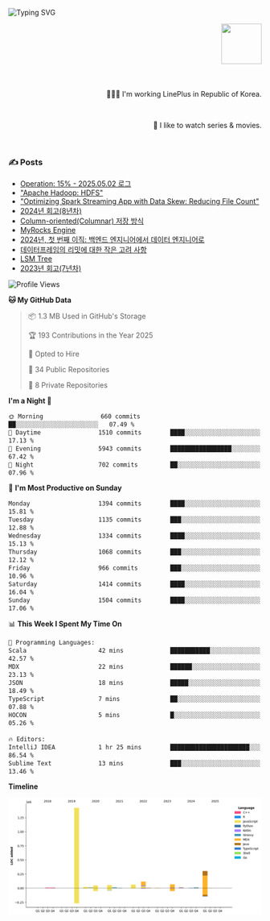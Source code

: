 ![Typing SVG](https://readme-typing-svg.herokuapp.com/?lines=Hello,+I'm+Changkwon+😎&height=150&width=1024&size=40&color=458588&background=282828&center=true&vCenter=true&multiline=false&duration=2000&pause=0)

<div align=right>
  <a href="https://github.com/devxb/gitanimals">
    <img
      src="https://render.gitanimals.org/lines/spearkkk?pet-id=624227435622945015"
      width="80"
      height="80"
    />
  </a>
  <br/>
  <br/>  
  <br/>
  
  👨🏼‍💻 I'm working LinePlus in Republic of Korea.
  
  <br/>
  
  🍿 I like to watch series & movies.
  
  <br/>

</div>
  
<div align=left>
  
  <div>
    
  ### ✍️ Posts
    
  </div>
  
  <!-- BLOGPOSTS:START -->
- [Operation: 15% - 2025.05.02 로그](https://spearkkk.dev/kr/blog/operation-15-log-2025-05-02)
- ["Apache Hadoop: HDFS"](https://spearkkk.dev/kr/blog/apache-hadoop-hdfs)
- ["Optimizing Spark Streaming App with Data Skew: Reducing File Count"](https://spearkkk.dev/kr/blog/optimizing-spark-streaming-app-with-data-skew-reducing-file-count)
- [2024년 회고(8년차)](https://spearkkk.dev/kr/blog/8th-year-retrospect)
- [Column-oriented(Columnar) 저장 방식](https://spearkkk.dev/kr/blog/column-oriented)
- [MyRocks Engine](https://spearkkk.dev/kr/blog/my-rocks_engine)
- [2024년, 첫 번째 이직: 백엔드 엔지니어에서 데이터 엔지니어로](https://spearkkk.dev/kr/blog/2024-first-changing-company-from-backend-to-data-engineer)
- [데이터프레임의 리밋에 대한 작은 고려 사항](https://spearkkk.dev/kr/blog/dataframe-limit)
- [LSM Tree](https://spearkkk.dev/kr/blog/lsm-tree)
- [2023년 회고(7년차)](https://spearkkk.dev/kr/blog/7th-year-retrospect)
<!-- BLOGPOSTS:END -->

  
<!--START_SECTION:waka-->
![Profile Views](http://img.shields.io/badge/Profile%20Views-2-blue)

**🐱 My GitHub Data** 

> 📦 1.3 MB Used in GitHub's Storage 
 > 
> 🏆 193 Contributions in the Year 2025
 > 
> 💼 Opted to Hire
 > 
> 📜 34 Public Repositories 
 > 
> 🔑 8 Private Repositories 
 > 
**I'm a Night 🦉** 

```text
🌞 Morning                660 commits         ██░░░░░░░░░░░░░░░░░░░░░░░   07.49 % 
🌆 Daytime                1510 commits        ████░░░░░░░░░░░░░░░░░░░░░   17.13 % 
🌃 Evening                5943 commits        █████████████████░░░░░░░░   67.42 % 
🌙 Night                  702 commits         ██░░░░░░░░░░░░░░░░░░░░░░░   07.96 % 
```
📅 **I'm Most Productive on Sunday** 

```text
Monday                   1394 commits        ████░░░░░░░░░░░░░░░░░░░░░   15.81 % 
Tuesday                  1135 commits        ███░░░░░░░░░░░░░░░░░░░░░░   12.88 % 
Wednesday                1334 commits        ████░░░░░░░░░░░░░░░░░░░░░   15.13 % 
Thursday                 1068 commits        ███░░░░░░░░░░░░░░░░░░░░░░   12.12 % 
Friday                   966 commits         ███░░░░░░░░░░░░░░░░░░░░░░   10.96 % 
Saturday                 1414 commits        ████░░░░░░░░░░░░░░░░░░░░░   16.04 % 
Sunday                   1504 commits        ████░░░░░░░░░░░░░░░░░░░░░   17.06 % 
```


📊 **This Week I Spent My Time On** 

```text
💬 Programming Languages: 
Scala                    42 mins             ███████████░░░░░░░░░░░░░░   42.57 % 
MDX                      22 mins             ██████░░░░░░░░░░░░░░░░░░░   23.13 % 
JSON                     18 mins             █████░░░░░░░░░░░░░░░░░░░░   18.49 % 
TypeScript               7 mins              ██░░░░░░░░░░░░░░░░░░░░░░░   07.88 % 
HOCON                    5 mins              █░░░░░░░░░░░░░░░░░░░░░░░░   05.26 % 

🔥 Editors: 
IntelliJ IDEA            1 hr 25 mins        ██████████████████████░░░   86.54 % 
Sublime Text             13 mins             ███░░░░░░░░░░░░░░░░░░░░░░   13.46 % 
```

**Timeline**

![Lines of Code chart](https://raw.githubusercontent.com/spearkkk/spearkkk/main/assets/bar_graph.png)


<!--END_SECTION:waka-->
</div>

